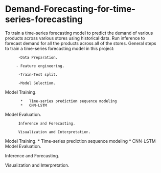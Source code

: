 # Demand-Forecasting-for-time-series-forecasting
To train a time-series forecasting model to predict the demand of various products across various stores using historical data. Run inference to forecast demand for all the products across all of the stores.
General steps to train a time-series forecasting model in this project:

          -Data Preparation.

         - Feature engineering.

          -Train-Test split.

          -Model Selection.

Model Training.

           *   Time-series prediction sequence modeling
           *   CNN-LSTM
Model Evaluation.

          Inference and Forecasting.

          Visualization and Interpretation.


Model Training.
           *   Time-series prediction sequence modeling
           *   CNN-LSTM
Model Evaluation.

Inference and Forecasting.

Visualization and Interpretation.
